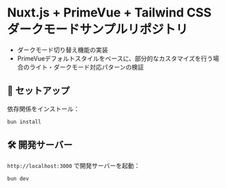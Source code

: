 # Nuxt.js + PrimeVue + Tailwind CSS ダークモードサンプルリポジトリ

- ダークモード切り替え機能の実装
- PrimeVueデフォルトスタイルをベースに、部分的なカスタマイズを行う場合のライト・ダークモード対応パターンの検証

## 🚀 セットアップ

依存関係をインストール：

```bash
bun install
```

## 🛠 開発サーバー

`http://localhost:3000` で開発サーバーを起動：

```bash
bun dev
```
